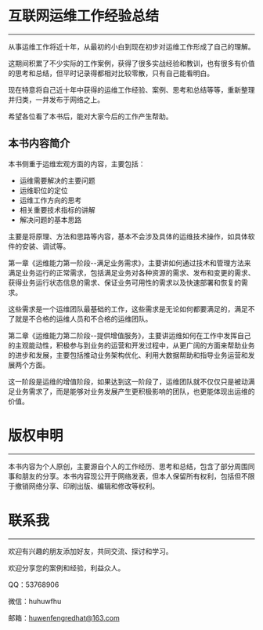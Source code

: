 # 互联网运维工作经验总结

---

从事运维工作将近十年，从最初的小白到现在初步对运维工作形成了自己的理解。

这期间积累了不少实际的工作案例，获得了很多实战经验和教训，也有很多有价值的思考和总结，但平时记录得都相对比较零散，只有自己能看明白。

现在特意将自己近十年中获得的运维工作经验、案例、思考和总结等等，重新整理并归类，一并发布于网络之上。

希望各位看了本书后，能对大家今后的工作产生帮助。

## 本书内容简介

本书侧重于运维宏观方面的内容，主要包括：

* 运维需要解决的主要问题
* 运维职位的定位
* 运维工作方向的思考
* 相关重要技术指标的讲解
* 解决问题的基本思路

主要是将原理、方法和思路等内容，基本不会涉及具体的运维技术操作，如具体软件的安装、调试等。

第一章《运维能力第一阶段--满足业务需求》，主要讲如何通过技术和管理方法来满足业务运行的正常需求，包括满足业务对各种资源的需求、发布和变更的需求、获得业务运行状态信息的需求、保证业务可用性的需求以及快速部署和恢复的需求。

这些需求是一个运维团队最基础的工作，这些需求是无论如何都要满足的，满足不了就是不合格的运维人员和不合格的运维团队。

第二章《运维能力第二阶段--提供增值服务》，主要讲运维如何在工作中发挥自己的主观能动性，积极参与到业务的运营和开发过程中，从更广阔的方面来帮助业务的进步和发展，主要包括推动业务架构优化、利用大数据帮助和指导业务运营和发展两个方面。

这一阶段是运维的增值阶段，如果达到这一阶段了，运维团队就不仅仅只是被动满足业务需求了，而是能够对业务发展产生更积极影响的团队，也更能体现出运维的价值。

# 版权申明

---

本书内容为个人原创，主要源自个人的工作经历、思考和总结，包含了部分周围同事和朋友的分享。本书内容现公开于网络发表，但本人保留所有权利，包括但不限于撤销网络分享、印刷出版、编辑和修改等权利。

# 联系我

---

欢迎有兴趣的朋友添加好友，共同交流、探讨和学习。

欢迎分享您的案例和经验，利益众人。

QQ：53768906

微信：huhuwfhu

邮箱：huwenfengredhat@163.com

